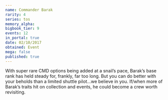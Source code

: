 ```yaml
---
name: Commander Barak
rarity: 4
series: tos
memory_alpha:
bigbook_tier: 9
events: 12
in_portal: true
date: 02/10/2017
obtained: Event
mega: false
published: true
---
```


With super rare CMD options being added at a snail’s pace, Barak’s base rank has held steady for, frankly, far too long. But you can do better with your beholds than a limited shuttle pilot…we believe in you. If/when more of Barak’s traits hit on collection and events, he could become a crew worth revisiting.
